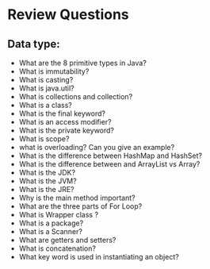 # Review Questions
 
## Data type:
  - What are the 8 primitive types in Java? 
  - What is immutability?
  - What is casting?
  - What is java.util?
  - What is collections and collection?
  - What is a class? 
  - What is the final keyword?
  - What is an access modifier?
  - What is the private keyword?
  - What is scope? 
  - what is overloading? Can you give an example?  
  - What is the difference between HashMap and HashSet? 
  - What is the difference between and ArrayList vs Array? 
  - What is the JDK? 
  - What is the JVM? 
  - What is the JRE?
  - Why is the main method important? 
  - What are the three parts of For Loop? 
  - What is Wrapper class ?
  - What is a package?
  - What is a Scanner?
  - What are getters and setters?
  - What is concatenation?
  - What key word is used in instantiating an object?